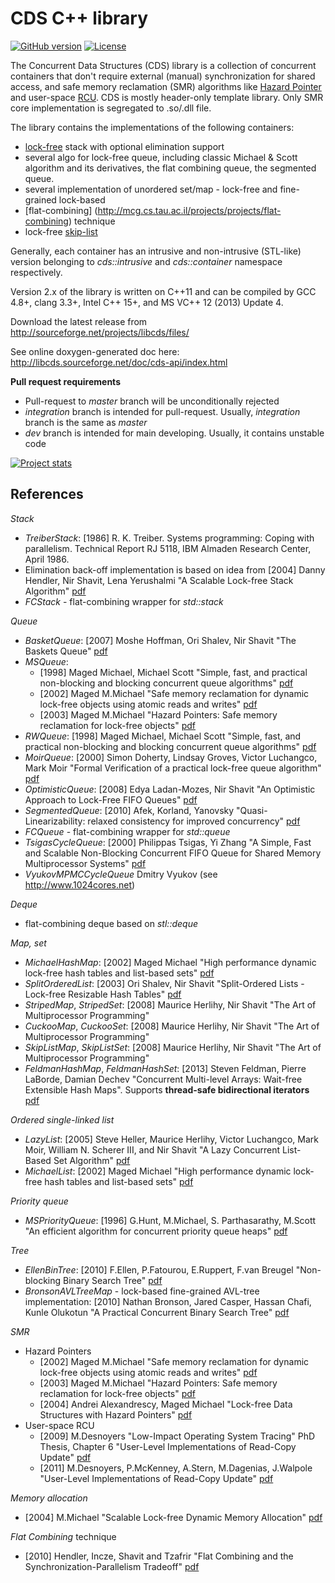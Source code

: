 CDS C++ library
===============
[![GitHub version](https://badge.fury.io/gh/khizmax%2Flibcds.svg)](http://badge.fury.io/gh/khizmax%2Flibcds)
[![License](https://img.shields.io/:license-bsd-blue.svg?style=round-square)](https://github.com/khizmax/libcds/blob/master/LICENSE)

<!---
The build time for lib and hdr-test is exceed the limit of 50 minutes
[![Build Status](https://travis-ci.org/khizmax/libcds.svg?branch=dev)](https://travis-ci.org/khizmax/libcds)
-->
<!---
The coverity dataset is about 4G of size and about 1G in compressed state so it is a problem to upload it to the coverity server
[![Coverity Scan Build Status](https://scan.coverity.com/projects/4445/badge.svg)](https://scan.coverity.com/projects/4445)
-->

The Concurrent Data Structures (CDS) library is a collection of concurrent containers
that don't require external (manual) synchronization for shared access, and safe memory reclamation (SMR) 
algorithms like [Hazard Pointer](http://en.wikipedia.org/wiki/Hazard_pointer) 
and user-space [RCU](http://en.wikipedia.org/wiki/Read-copy-update). 
CDS is mostly header-only template library. Only SMR core implementation is segregated to .so/.dll file.

The library contains the implementations of the following containers:
  - [lock-free](http://en.wikipedia.org/wiki/Non-blocking_algorithm) stack with optional elimination support
  - several algo for lock-free queue, including classic Michael & Scott algorithm and its derivatives,
    the flat combining queue, the segmented queue.
  - several implementation of unordered set/map - lock-free and fine-grained lock-based
  - [flat-combining] (http://mcg.cs.tau.ac.il/projects/projects/flat-combining) technique
  - lock-free [skip-list](http://en.wikipedia.org/wiki/Skip_list)
  
Generally, each container has an intrusive and non-intrusive (STL-like) version belonging to 
*cds::intrusive* and *cds::container* namespace respectively.

Version 2.x of the library is written on C++11 and can be compiled by GCC 4.8+, clang 3.3+, Intel C++ 15+, 
and MS VC++ 12 (2013) Update 4.

Download the latest release from http://sourceforge.net/projects/libcds/files/

See online doxygen-generated doc here: http://libcds.sourceforge.net/doc/cds-api/index.html

**Pull request requirements**
- Pull-request to *master* branch will be unconditionally rejected
- *integration* branch is intended for pull-request. Usually, *integration* branch is the same as *master*
- *dev* branch is intended for main developing. Usually, it contains unstable code

[![Project stats](https://www.openhub.net/p/khizmax-libcds/widgets/project_thin_badge.gif)](https://www.openhub.net/p/khizmax-libcds)

References
----------
*Stack*
  - *TreiberStack*: [1986] R. K. Treiber. Systems programming: Coping with parallelism. Technical Report RJ 5118, IBM Almaden Research Center, April 1986.
  - Elimination back-off implementation is based on idea from [2004] Danny Hendler, Nir Shavit, Lena Yerushalmi "A Scalable Lock-free Stack Algorithm"
        [pdf](http://people.csail.mit.edu/shanir/publications/Lock_Free.pdf)
  - *FCStack* - flat-combining wrapper for *std::stack*
        
*Queue*
  - *BasketQueue*: [2007] Moshe Hoffman, Ori Shalev, Nir Shavit "The Baskets Queue"
        [pdf](http://people.csail.mit.edu/shanir/publications/Baskets%20Queue.pdf)
  - *MSQueue*:
    * [1998] Maged Michael, Michael Scott "Simple, fast, and practical non-blocking and blocking concurrent queue algorithms"
        [pdf](http://www.cs.rochester.edu/~scott/papers/1996_PODC_queues.pdf)
    * [2002] Maged M.Michael "Safe memory reclamation for dynamic lock-free objects using atomic reads and writes"
        [pdf](http://www.research.ibm.com/people/m/michael/podc-2002.pdf)
    * [2003] Maged M.Michael "Hazard Pointers: Safe memory reclamation for lock-free objects"
        [pdf](http://www.research.ibm.com/people/m/michael/ieeetpds-2004.pdf)
  - *RWQueue*: [1998] Maged Michael, Michael Scott "Simple, fast, and practical non-blocking and blocking concurrent queue algorithms"
        [pdf](http://www.cs.rochester.edu/~scott/papers/1996_PODC_queues.pdf)
  - *MoirQueue*: [2000] Simon Doherty, Lindsay Groves, Victor Luchangco, Mark Moir "Formal Verification of a practical lock-free queue algorithm"
        [pdf](http://citeseerx.ist.psu.edu/viewdoc/download?doi=10.1.1.87.9954&rep=rep1&type=pdf)
  - *OptimisticQueue*: [2008] Edya Ladan-Mozes, Nir Shavit "An Optimistic Approach to Lock-Free FIFO Queues"
        [pdf](https://people.csail.mit.edu/edya/publications/OptimisticFIFOQueue-journal.pdf)
  - *SegmentedQueue*: [2010] Afek, Korland, Yanovsky "Quasi-Linearizability: relaxed consistency for improved concurrency"
        [pdf](http://mcg.cs.tau.ac.il/papers/opodis2010-quasi.pdf)
  - *FCQueue* - flat-combining wrapper for *std::queue*
  - *TsigasCycleQueue*: [2000] Philippas Tsigas, Yi Zhang "A Simple, Fast and Scalable Non-Blocking Concurrent FIFO Queue for Shared Memory Multiprocessor Systems"
        [pdf](http://www.cse.chalmers.se/~tsigas/papers/latest-spaa01.pdf)
  - *VyukovMPMCCycleQueue* Dmitry Vyukov (see http://www.1024cores.net)

*Deque*
  - flat-combining deque based on *stl::deque*

*Map, set*
  - *MichaelHashMap*: [2002] Maged Michael "High performance dynamic lock-free hash tables and list-based sets"
        [pdf](http://www.research.ibm.com/people/m/michael/spaa-2002.pdf)
  - *SplitOrderedList*: [2003] Ori Shalev, Nir Shavit "Split-Ordered Lists - Lock-free Resizable Hash Tables"
        [pdf](http://people.csail.mit.edu/shanir/publications/Split-Ordered_Lists.pdf)
  - *StripedMap*, *StripedSet*: [2008] Maurice Herlihy, Nir Shavit "The Art of Multiprocessor Programming"
  - *CuckooMap*, *CuckooSet*: [2008] Maurice Herlihy, Nir Shavit "The Art of Multiprocessor Programming"
  - *SkipListMap*, *SkipListSet*: [2008] Maurice Herlihy, Nir Shavit "The Art of Multiprocessor Programming"
  - *FeldmanHashMap*, *FeldmanHashSet*: [2013] Steven Feldman, Pierre LaBorde, Damian Dechev "Concurrent Multi-level Arrays:
        Wait-free Extensible Hash Maps". Supports **thread-safe bidirectional iterators**
        [pdf](http://samos-conference.com/Resources_Samos_Websites/Proceedings_Repository_SAMOS/2013/Files/2013-IC-20.pdf)
        
*Ordered single-linked list*
  - *LazyList*: [2005] Steve Heller, Maurice Herlihy, Victor Luchangco, Mark Moir, William N. Scherer III, and Nir Shavit "A Lazy Concurrent List-Based Set Algorithm"
        [pdf](http://people.csail.mit.edu/shanir/publications/Lazy_Concurrent.pdf)
  - *MichaelList*: [2002] Maged Michael "High performance dynamic lock-free hash tables and list-based sets"
        [pdf](http://www.research.ibm.com/people/m/michael/spaa-2002.pdf)

*Priority queue*
  - *MSPriorityQueue*: [1996] G.Hunt, M.Michael, S. Parthasarathy, M.Scott "An efficient algorithm for concurrent priority queue heaps"
        [pdf](http://web.cse.ohio-state.edu/dmrl/papers/heap96.pdf)

*Tree*
  - *EllenBinTree*: [2010] F.Ellen, P.Fatourou, E.Ruppert, F.van Breugel "Non-blocking Binary Search Tree"
        [pdf](http://www.cs.vu.nl/~tcs/cm/faith.pdf)
  - *BronsonAVLTreeMap* - lock-based fine-grained AVL-tree implementation: 
        [2010] Nathan Bronson, Jared Casper, Hassan Chafi, Kunle Olukotun "A Practical Concurrent Binary Search Tree"
        [pdf](https://ppl.stanford.edu/papers/ppopp207-bronson.pdf)

*SMR*
  - Hazard Pointers
    * [2002] Maged M.Michael "Safe memory reclamation for dynamic lock-free objects using atomic reads and writes" 
             [pdf](http://www.research.ibm.com/people/m/michael/podc-2002.pdf)
    * [2003] Maged M.Michael "Hazard Pointers: Safe memory reclamation for lock-free objects" 
             [pdf](http://www.research.ibm.com/people/m/michael/ieeetpds-2004.pdf)
    * [2004] Andrei Alexandrescy, Maged Michael "Lock-free Data Structures with Hazard Pointers" 
             [pdf](http://www.researchgate.net/profile/Andrei_Alexandrescu/publication/252573326_Lock-Free_Data_Structures_with_Hazard_Pointers/links/0deec529e7804288fe000000.pdf)
  - User-space RCU
    * [2009] M.Desnoyers "Low-Impact Operating System Tracing" PhD Thesis,
             Chapter 6 "User-Level Implementations of Read-Copy Update"
             [pdf](http://www.lttng.org/files/thesis/desnoyers-dissertation-2009-12-v27.pdf)
    * [2011] M.Desnoyers, P.McKenney, A.Stern, M.Dagenias, J.Walpole "User-Level
             Implementations of Read-Copy Update"
             [pdf](http://www.dorsal.polymtl.ca/sites/www.dorsal.polymtl.ca/files/publications/desnoyers-ieee-urcu-submitted.pdf)

*Memory allocation*
  - [2004] M.Michael "Scalable Lock-free Dynamic Memory Allocation"
            [pdf](http://www.research.ibm.com/people/m/michael/pldi-2004.pdf)

*Flat Combining* technique
  - [2010] Hendler, Incze, Shavit and Tzafrir "Flat Combining and the Synchronization-Parallelism Tradeoff"
            [pdf](http://www.cs.bgu.ac.il/~hendlerd/papers/flat-combining.pdf)
